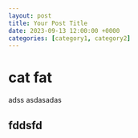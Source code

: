 ```yaml
---
layout: post
title: Your Post Title
date: 2023-09-13 12:00:00 +0000
categories: [category1, category2]
---
```

# cat fat
adss
asdasadas 
## fddsfd